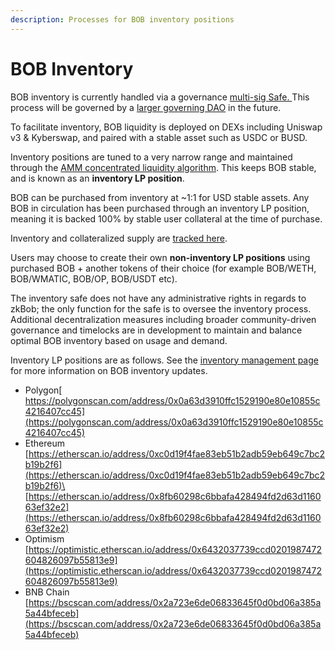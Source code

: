 ```yaml
---
description: Processes for BOB inventory positions
---
```


# BOB Inventory

BOB inventory is currently handled via a governance [multi-sig Safe. ](https://gnosis-safe.io/app/matic:0xd4a3D9Ca00fa1fD8833D560F9217458E61c446d8/home)This process will be governed by a [larger governing DAO](bob-dao.md) in the future.

To facilitate inventory, BOB liquidity is deployed on DEXs including Uniswap v3 & Kyberswap, and paired with a stable asset such as USDC or BUSD. &#x20;

Inventory positions are tuned to a very narrow range and maintained through the [AMM concentrated liquidity algorithm](https://docs.uniswap.org/concepts/protocol/concentrated-liquidity). This keeps BOB stable, and is known as an **inventory LP position**.

BOB can be purchased from inventory at \~1:1 for USD stable assets. Any BOB in circulation has been purchased through an inventory LP position, meaning it is backed 100% by stable user collateral at the time of purchase.

Inventory and collateralized supply are [tracked here](https://dune.com/maxaleks/bob-stable-token).

Users may choose to create their own **non-inventory LP positions** using purchased BOB + another tokens of their choice (for example BOB/WETH, BOB/WMATIC, BOB/OP, BOB/USDT etc).&#x20;

The inventory safe does not have any administrative rights in regards to zkBob; the only function for the safe is to oversee the inventory process. Additional decentralization measures including broader community-driven governance and timelocks are in development to maintain and balance optimal BOB inventory based on usage and demand.

Inventory LP positions are as follows. See the [inventory management page ](inventory-management.md)for more information on BOB inventory updates.&#x20;

* Polygon[\
  https://polygonscan.com/address/0x0a63d3910ffc1529190e80e10855c4216407cc45](https://polygonscan.com/address/0x0a63d3910ffc1529190e80e10855c4216407cc45)
* Ethereum\
  [https://etherscan.io/address/0xc0d19f4fae83eb51b2adb59eb649c7bc2b19b2f6](https://etherscan.io/address/0xc0d19f4fae83eb51b2adb59eb649c7bc2b19b2f6)\
  [https://etherscan.io/address/0x8fb60298c6bbafa428494fd2d63d116063ef32e2](https://etherscan.io/address/0x8fb60298c6bbafa428494fd2d63d116063ef32e2)
* Optimism\
  [https://optimistic.etherscan.io/address/0x6432037739ccd0201987472604826097b55813e9](https://optimistic.etherscan.io/address/0x6432037739ccd0201987472604826097b55813e9)
* BNB Chain\
  [https://bscscan.com/address/0x2a723e6de06833645f0d0bd06a385a5a44bfeceb](https://bscscan.com/address/0x2a723e6de06833645f0d0bd06a385a5a44bfeceb)

###

